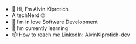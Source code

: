 - 👋 Hi, I’m Alvin Kiprotich
- A techNerd 🤓 
- 👀 I’m in love Software Development
- 🌱 I’m currently learning 
- 📫 How to reach me LinkedIn: AlvinKiprotich-dev
 

<!---
AlvinKiprotich-dev/AlvinKiprotich-dev is a ✨ special ✨ repository because its `README.md` (this file) appears on your GitHub profile.
You can click the Preview link to take a look at your changes.
--->
